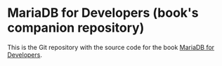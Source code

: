 # MariaDB for Developers (book's companion repository)

This is the Git repository with the source code for the book [MariaDB for Developers](https://mariadbfordevelopers.com/).
